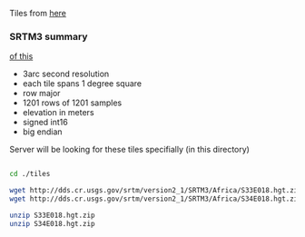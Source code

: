 
Tiles from [here](http://dds.cr.usgs.gov/srtm/version2_1)


### SRTM3 summary

[of this](http://dds.cr.usgs.gov/srtm/version2_1/Documentation/SRTM_Topo.pdf)

* 3arc second resolution
* each tile spans 1 degree square
* row major
* 1201 rows of 1201 samples
* elevation in meters
* signed int16
* big endian

Server will be looking for these tiles specifially (in this directory)

```bash

cd ./tiles

wget http://dds.cr.usgs.gov/srtm/version2_1/SRTM3/Africa/S33E018.hgt.zip
wget http://dds.cr.usgs.gov/srtm/version2_1/SRTM3/Africa/S34E018.hgt.zip

unzip S33E018.hgt.zip 
unzip S34E018.hgt.zip 

```
